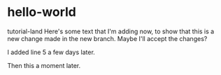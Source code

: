 # hello-world
tutorial-land
Here's some text that I'm adding now, to show that this is a new change made in the new branch.  Maybe I'll accept the changes?

I added line 5 a few days later.

Then this a moment later.
